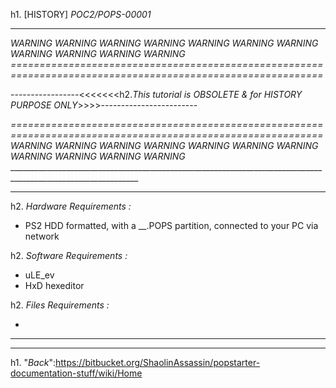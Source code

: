 h1. [HISTORY] *POC2/POPS-00001*


______________________________________________________________________________________________________________
*WARNING* *WARNING* *WARNING* *WARNING* *WARNING* *WARNING* *WARNING* *WARNING* *WARNING* *WARNING* *WARNING* 
*============================================================================================================*

-----------------<<<<<<<h2.*This tutorial is OBSOLETE & for HISTORY PURPOSE ONLY*>>>>------------------------

*============================================================================================================*
*WARNING* *WARNING* *WARNING* *WARNING* *WARNING* *WARNING* *WARNING* *WARNING* *WARNING* *WARNING* *WARNING* ______________________________________________________________________________________________________________





______________________________________________________________________________________________________________


h2. _Hardware Requirements :_ 

* PS2 HDD formatted, with a __.POPS partition, connected to your PC via network

h2. _Software Requirements :_ 

* uLE_ev
* HxD hexeditor

h2. _Files Requirements :_ 

- 

______________________________________________________________________________________________________________






______________________________________________________________________________________________________________

h1. "*Back*":https://bitbucket.org/ShaolinAssassin/popstarter-documentation-stuff/wiki/Home